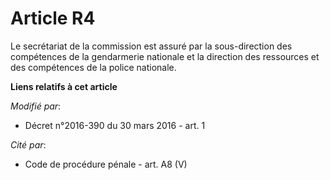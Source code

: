 # Article R4

Le secrétariat de la commission est assuré par la sous-direction des compétences de la gendarmerie nationale et la direction
des ressources et des compétences de la police nationale.

**Liens relatifs à cet article**

_Modifié par_:

  - Décret n°2016-390 du 30 mars 2016 - art. 1

_Cité par_:

  - Code de procédure pénale - art. A8 (V)
